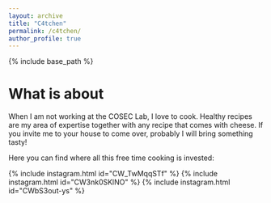 ```yaml
---
layout: archive
title: "C4tchen"
permalink: /c4tchen/
author_profile: true
---
```


{% include base_path %}

What is about
======
When I am not working at the COSEC Lab, I love to cook. Healthy recipes are my area of expertise together with any recipe that comes with cheese. If you invite me to your house to come over, probably I will bring something tasty!

Here you can find where all this free time cooking is invested:

{% include instagram.html id="CW_TwMqqSTf" %}
{% include instagram.html id="CW3nk0SKlNO" %}
{% include instagram.html id="CWbS3out-ys" %}




<script async src="//www.instagram.com/embed.js"></script>
